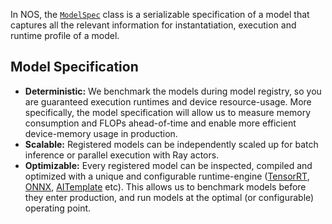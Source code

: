 In NOS, the [`ModelSpec`](../api/common/spec.html#nos.common.spec.ModelSpec) class is a serializable specification of a model that captures all the relevant information for instantatiation, execution and runtime profile of a model.


## Model Specification
- **Deterministic:** We benchmark the models during model registry, so you are guaranteed execution runtimes and device resource-usage. More specifically, the model specification will allow us to measure memory consumption and FLOPs ahead-of-time and enable more efficient device-memory usage in production.
- **Scalable:** Registered models can be independently scaled up for batch inference or parallel execution with Ray actors.
- **Optimizable:** Every registered model can be inspected, compiled and optimized with a unique and configurable runtime-engine ([TensorRT](https://developer.nvidia.com/tensorrt), [ONNX](https://onnxruntime.ai/), [AITemplate](https://github.com/facebookincubator/AITemplate) etc). This allows us to benchmark models before they enter production, and run models at the optimal (or configurable) operating point.
